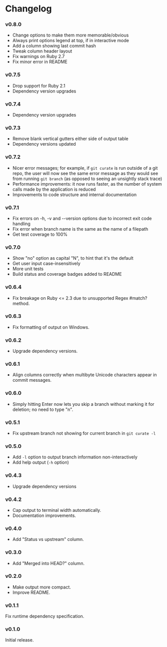 # Changelog

### v0.8.0

* Change options to make them more memorable/obvious
* Always print options legend at top, if in interactive mode
* Add a column showing last commit hash
* Tweak column header layout
* Fix warnings on Ruby 2.7
* Fix minor error in README

### v0.7.5

* Drop support for Ruby 2.1
* Dependency version upgrades

### v0.7.4

* Dependency version upgrades

### v0.7.3

* Remove blank vertical gutters either side of output table
* Dependency versions updated

### v0.7.2

* Nicer error messages; for example, if `git curate` is run outside of a git repo, the user will now see
  the same error message as they would see from running `git branch` (as opposed to seeing an unsightly stack trace)
* Performance improvements: it now runs faster, as the number of system calls made by the
  application is reduced
* Improvements to code structure and internal documentation

### v0.7.1

* Fix errors on -h, -v and --version options due to incorrect exit code handling
* Fix error when branch name is the same as the name of a filepath
* Get test coverage to 100%

### v0.7.0

* Show "no" option as capital "N", to hint that it's the default
* Get user input case-insensitively
* More unit tests
* Build status and coverage badges added to README

### v0.6.4

* Fix breakage on Ruby <= 2.3 due to unsupported Regex #match? method.

### v0.6.3

* Fix formatting of output on Windows.

### v0.6.2

* Upgrade dependency versions.

### v0.6.1

* Align columns correctly when multibyte Unicode characters appear in commit messages.

### v0.6.0

* Simply hitting Enter now lets you skip a branch without marking it for deletion;
  no need to type "n".

### v0.5.1

* Fix upstream branch not showing for current branch in `git curate -l`

### v0.5.0

* Add `-l` option to output branch information non-interactively
* Add help output (`-h` option)

### v0.4.3

* Upgrade dependency versions

### v0.4.2

* Cap output to terminal width automatically.
* Documentation improvements.

### v0.4.0

* Add "Status vs upstream" column.

### v0.3.0

* Add "Merged into HEAD?" column.

### v0.2.0

* Make output more compact.
* Improve README.

### v0.1.1

Fix runtime dependency specification.

### v0.1.0

Initial release.
